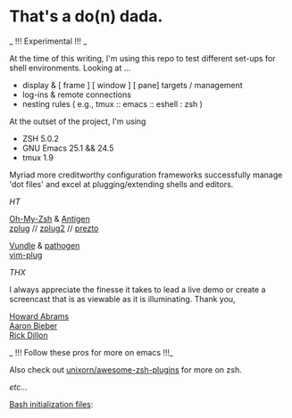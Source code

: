 # That's a do(n) dada.

_ !!! Experimental !!! _  

At the time of this writing, I'm using this repo to test different set-ups for shell environments. Looking at ...

- display & [ frame ] [ window ] [ pane] targets / management
- log-ins & remote connections
- nesting rules ( e.g., tmux :: emacs :: eshell : zsh )  

At the outset of the project, I'm using

- ZSH 5.0.2
- GNU Emacs 25.1 && 24.5
- tmux 1.9

Myriad more creditworthy configuration frameworks successfully manage 'dot files' and excel at plugging/extending shells and editors.  

_HT_

[Oh-My-Zsh](http://ohmyz.sh/) & [Antigen](http://antigen.sharats.me/)  
[zplug](https://github.com/b4b4r07/zplug) // [zplug2](https://github.com/b4b4r07/zplug2) // [prezto](https://github.com/sorin-ionescu/prezto)  

[Vundle](https://github.com/VundleVim/Vundle.vim) & [pathogen](https://github.com/tpope/vim-pathogen)  
[vim-plug](https://github.com/junegunn/vim-plug/wiki/faq)  

_THX_

I always appreciate the finesse it takes to lead a live demo or create a screencast that is as viewable as it is illuminating. Thank you,

[Howard Abrams](http://howardism.org/)  
[Aaron Bieber](http://blog.aaronbieber.com/)  
[Rick Dillon](https://killring.org/hack-emacs/)  

_ !!! Follow these pros for more on emacs !!!_

Also check out [unixorn/awesome-zsh-plugins](https://travis-ci.org/unixorn/awesome-zsh-plugins) for more on zsh.

_etc..._

[Bash initialization files](http://www.solipsys.co.uk/new/BashInitialisationFiles.html):
